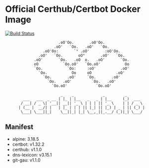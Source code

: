 Official Certhub/Certbot Docker Image
=====================================

[![Build Status](https://github.com/certhub/certhub-certbot-docker/actions/workflows/on-push-latest.yml/badge.svg?branch=latest)](https://github.com/certhub/certhub-certbot-docker/actions/workflows/on-push-latest.yml)


                            .oO'Oo.       .oO'Oo.
                          .oO'   `Oo.   .oO'   `Oo.
                     .oO'Oo:       `° .oO'       :oO'Oo.
                   .oO'   `Oo.       oO°       .oO'   `Oo.
                 .oO'       `Oo.   .oO  o.   .oO'       `Oo.
                 oO           `Oo.oO'   `Oo.oO'           Oo
                 `Oo.           `Oo:     :oO'           .oO'
                   `Oo.           Oo     oO           .oO'
                     `Oo.       .oO'     `Oo.       .oO'
                       `Oo.   .oO'         `Oo.   .oO'
                         `Oo.oO'             `Oo.oO'

                             _    _             _         _
            ___   ___  _ __ | |_ | |__   _   _ | |__     (_)  ___
           / __| / _ \| '__|| __|| '_ \ | | | || '_ \    | | / _ \
          | (__ |  __/| |   | |_ | | | || |_| || |_) | _ | || (_) |
           \___| \___||_|    \__||_| |_| \__,_||_.__/ (_)|_| \___/


Manifest
--------

* alpine: 3.18.5
* certbot: v1.32.2
* certhub: v1.1.0
* dns-lexicon: v3.15.1
* git-gau: v1.1.0
